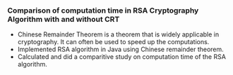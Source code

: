 ### Comparison of computation time in RSA Cryptography Algorithm with and without CRT

* Chinese Remainder Theorem is a theorem that is widely applicable in cryptography. It can often be used to speed up the computations.
* Implemented RSA algorithm in Java using Chinese remainder theorem. 
* Calculated and did a comparitive study on computation time of the RSA algorithm.
